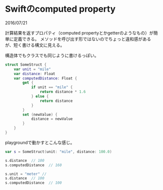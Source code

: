 # Swiftのcomputed property

2016/07/21

計算結果を返すプロパティ（computed propertyとかgetterのようなもの）が簡単に定義できる。
メソッドを呼び出す形ではないのでちょっと違和感があるが、短く書ける構文に見える。

構造体でもクラスでも同じように書けるっぽい。

```swift
struct SomeStruct {
    var unit = "mile"
    var distance: Float
    var computedDistance: Float {
        get {
            if unit == "mile" {
                return distance * 1.6
            } else {
                return distance
            }
        }
        set (newValue) {
            distance = newValue
        }
    }
}
```

playgroundで動かすとこんな感じ。

```swift
var s = SomeStruct(unit: "mile", distance: 100.0)

s.distance  // 100
s.computedDistance  // 160

s.unit = "meter" //
s.distance  // 100
s.computedDistance  // 100
```
